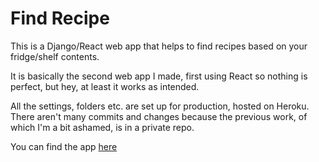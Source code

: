 Find Recipe
===========

This is a Django/React web app that helps to find recipes based on your fridge/shelf contents.

It is basically the second web app I made, first using React so nothing is perfect, but hey, at least it works as intended.

All the settings, folders etc. are set up for production, hosted on Heroku.
There aren't many commits and changes because the previous work,
of which I'm a bit ashamed, is in a private repo.

You can find the app [here](https://findrecipe.herokuapp.com)
